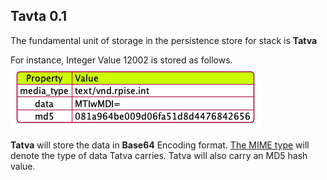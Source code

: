 ## Tavta 0.1

The fundamental unit of storage in the persistence store for stack is **Tatva**

For instance, Integer Value 12002 is stored as follows.
![Tatva Prototype](tatva.png)


**Tatva** will store the data in **Base64** Encoding format. [The MIME type](https://www.w3.org/2002/12/cal/rfc2425.html) will denote the type of data Tatva carries.
Tatva will also carry an MD5 hash value.
